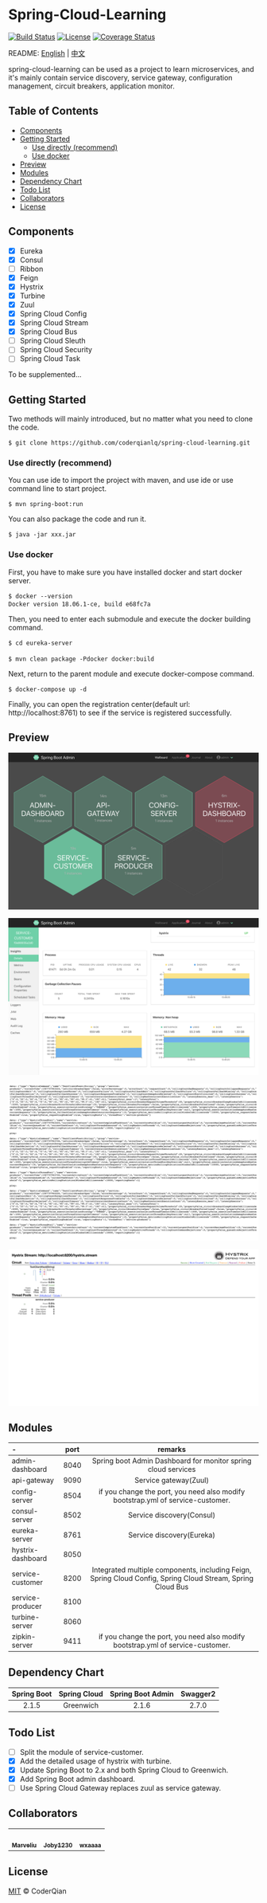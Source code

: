 # Spring-Cloud-Learning

[![Build Status](https://travis-ci.org/coderqianlq/spring-cloud-learning.svg?branch=master)](https://travis-ci.org/coderqianlq/spring-cloud-learning)
[![License](https://img.shields.io/badge/license-MIT-blue.svg)](LICENSE)
[![Coverage Status](https://coveralls.io/repos/github/coderqianlq/spring-cloud-learning/badge.svg?branch=master)](https://coveralls.io/github/coderqianlq/spring-cloud-learning?branch=master)

README: [English](README.md) | [中文](README-zh.md)

spring-cloud-learning can be used as a project to learn microservices, and it's mainly contain service discovery, service gateway, configuration management, circuit breakers, application monitor.

## Table of Contents

* [Components](#components)
* [Getting Started](#getting-started)
  * [Use directly (recommend)](#use-directly-recommend)
  * [Use docker](#use-docker)
* [Preview](#preview)
* [Modules](#modules)
* [Dependency Chart](#dependency-chart)
* [Todo List](#todo-list)
* [Collaborators](#collaborators)
* [License](#license)

## Components

- [x] Eureka
- [x] Consul
- [ ] Ribbon
- [x] Feign
- [x] Hystrix
- [x] Turbine
- [x] Zuul
- [x] Spring Cloud Config
- [x] Spring Cloud Stream
- [x] Spring Cloud Bus
- [ ] Spring Cloud Sleuth
- [ ] Spring Cloud Security
- [ ] Spring Cloud Task

To be supplemented...

## Getting Started

Two methods will mainly introduced, but no matter what you need to clone the code.

```
$ git clone https://github.com/coderqianlq/spring-cloud-learning.git
```

### Use directly (recommend)

You can use ide to import the project with maven, and use ide or use command line to start project.

```
$ mvn spring-boot:run
```

You can also package the code and run it.

```
$ java -jar xxx.jar
```

### Use docker

First, you have to make sure you have installed docker and start docker server.

```
$ docker --version
Docker version 18.06.1-ce, build e68fc7a
```

Then, you need to enter each submodule and execute the docker building command.

```
$ cd eureka-server

$ mvn clean package -Pdocker docker:build
```

Next, return to the parent module and execute docker-compose command.

```
$ docker-compose up -d
```

Finally, you can open the registration center(default url: http://localhost:8761) to see if the service is registered successfully.

## Preview

![Spring boot admin wallboard](screenshots/Spring%20boot%20admin%20wallboard.png)

![Spring Boot admin detail](screenshots/Spring%20boot%20admin%20detail.png)

![Service customer hystrix stream](screenshots/Service%20customer%20hystrix%20stream.png)

![Hystrix monitor](screenshots/Hystrix%20monitor.png)

## Modules

|      -            |     port     |     remarks     |
| :-------------    | :----------: | :-------------: |
| admin-dashboard   |     8040     | Spring boot Admin Dashboard for monitor spring cloud services |
| api-gateway       |     9090     | Service gateway(Zuul) |
| config-server     |     8504     | if you change the port, you need also modify bootstrap.yml of service-customer. |
| consul-server     |     8502     | Service discovery(Consul) |
| eureka-server     |     8761     | Service discovery(Eureka) |
| hystrix-dashboard |     8050     |                 |
| service-customer  |     8200     | Integrated multiple components, including Feign, Spring Cloud Config, Spring Cloud Stream, Spring Cloud Bus |
| service-producer  |     8100     |                 |
| turbine-server    |     8060     |                 |
| zipkin-server     |     9411     | if you change the port, you need also modify bootstrap.yml of service-customer. |

## Dependency Chart

| Spring Boot | Spring Cloud | Spring Boot Admin | Swagger2 |
| :---------: | :----------: | :---------------: | :------: |
|    2.1.5    |   Greenwich  |       2.1.6       |   2.7.0  |

## Todo List

- [ ] Split the module of service-customer.
- [x] Add the detailed usage of hystrix with turbine.
- [x] Update Spring Boot to 2.x and both Spring Cloud to Greenwich.
- [x] Add Spring Boot admin dashboard.
- [ ] Use Spring Cloud Gateway replaces zuul as service gateway.

## Collaborators

<!-- https://github.com/all-contributors/all-contributors -->
<table>
  <tr>
    <td align="center">
      <a href="https://github.com/Marveliu">
      <img src="https://avatars3.githubusercontent.com/u/15508722?v=4" width="100" alt=""/>
      <br />
      <sub><b>Marveliu</b></sub>
      </a>
    </td>
    <td align="center">
      <a href="https://github.com/Joby1230">
      <img src="https://avatars3.githubusercontent.com/u/23372369?v=4" width="100" alt=""/>
      <br />
      <sub><b>Joby1230</b></sub>
      </a>
    </td>
    <td align="center">
      <a href="https://github.com/wxaaaa">
      <img src="https://avatars3.githubusercontent.com/u/19554712?&v=4" width="100" alt=""/>
      <br />
      <sub><b>wxaaaa</b></sub>
      </a>
    </td>
  </tr>
</table>  

## License
[MIT](LICENSE) © CoderQian